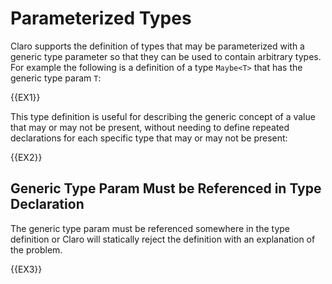 # Parameterized Types

Claro supports the definition of types that may be parameterized with a generic type parameter so that they can be used
to contain arbitrary types. For example the following is a definition of a type `Maybe<T>` that has the generic type
param `T`:

{{EX1}}

This type definition is useful for describing the generic concept of a value that may or may not be present, without
needing to define repeated declarations for each specific type that may or may not be present:

{{EX2}}


## Generic Type Param Must be Referenced in Type Declaration

<div class="warning">
The generic type param must be referenced somewhere in the type definition or Claro will statically reject the 
definition with an explanation of the problem.
</div>

{{EX3}}
